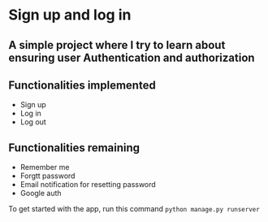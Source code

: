 # Sign up and log in

## A simple project where I try to learn about ensuring user Authentication and authorization

## Functionalities implemented
* Sign up
* Log in
* Log out

## Functionalities remaining
* Remember me
* Forgtt password
* Email notification for resetting password
* Google auth

To get started with the app, run this command `python manage.py runserver`